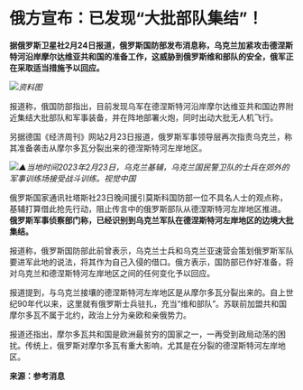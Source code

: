# 俄方宣布：已发现“大批部队集结”！

**据俄罗斯卫星社2月24日报道，俄罗斯国防部发布消息称，乌克兰加紧攻击德涅斯特河沿岸摩尔达维亚共和国的准备工作，这威胁到俄罗斯维和部队的安全，俄军正在采取适当措施予以回应。**

![](https://inews.gtimg.com/news_bt/O1ceFAYY_RGA_Ctvfegozl8zQKtwgaypwX0muoKU1CyqYAA/1000)_资料图_

报道称，俄国防部指出，目前发现乌军在德涅斯特河沿岸摩尔达维亚共和国边界附近集结大批部队和军事装备，并在阵地部署火炮，同时出动大批无人机飞行。

另据德国《经济周刊》网站2月23日报道，俄罗斯军事领导层再次指责乌克兰，称其准备袭击从摩尔多瓦分裂出来的德涅斯特河左岸地区。

![](https://inews.gtimg.com/news_bt/OTQWSmvaWZ4DEmHVoibZjurYiVLFetDjyMIeoF1Usn57oAA/1000)_▲当地时间2023年2月23日，乌克兰基辅，乌克兰国民警卫队的士兵在郊外的军事训练场接受战斗训练。视觉中国_

俄罗斯国家通讯社塔斯社23日晚间援引莫斯科国防部一位不具名人士的观点称，基辅打算借此抢先行动，阻止传言中的俄罗斯部队从德涅斯特河左岸地区推进。
**俄罗斯军事侦察部门称，已经识别到乌克兰军队在德涅斯特河左岸地区的边境大批集结。**

报道称，俄罗斯国防部此前曾表示，乌克兰士兵和乌克兰亚速营会策划俄罗斯军队要进军此地的说法，将其作为自己入侵的借口。俄方表示，国防部已作好准备，将对乌克兰和德涅斯特河左岸地区之间的任何变化予以回应。

报道提到，与乌克兰接壤的德涅斯特河左岸地区是从摩尔多瓦分裂出来的。自上世纪90年代以来，这里就有俄罗斯士兵驻扎，充当“维和部队”。苏联前加盟共和国摩尔多瓦不属于北约，政治上分为亲欧和亲俄势力。

报道还指出，摩尔多瓦共和国是欧洲最贫穷的国家之一，一再受到政局动荡的困扰。传统上，俄罗斯对摩尔多瓦有重大影响，尤其是在分裂的德涅斯特河左岸地区。

**来源：参考消息**

